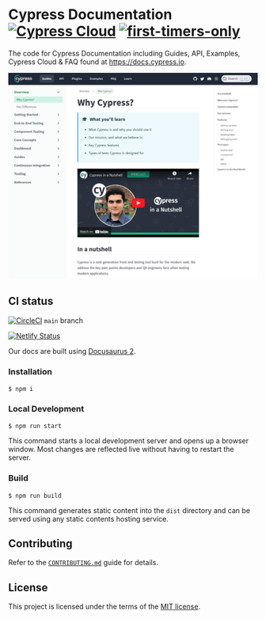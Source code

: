 # Cypress Documentation [![Cypress Cloud](https://img.shields.io/badge/cypress-dashboard-brightgreen.svg)](https://cloud.cypress.io/#/projects/ma3dkn/runs) [![first-timers-only](http://img.shields.io/badge/first--timers--only-friendly-blue.svg)](https://github.com/cypress-io/cypress-documentation/labels/first-timers-only)

The code for Cypress Documentation including Guides, API, Examples, Cypress
Cloud & FAQ found at https://docs.cypress.io.

![Cypress Documentation Preview](/static/img/cypress-docs.png)

## CI status

[![CircleCI](https://circleci.com/gh/cypress-io/cypress-documentation/tree/main.svg?style=svg)](https://circleci.com/gh/cypress-io/cypress-documentation/tree/main)
`main` branch

[![Netlify Status](https://api.netlify.com/api/v1/badges/dbf22ada-b50c-49b0-a933-bf02e87d25d1/deploy-status)](https://app.netlify.com/sites/cypress-docs/deploys)

Our docs are built using [Docusaurus 2](https://docusaurus.io/).

### Installation

```
$ npm i
```

### Local Development

```
$ npm run start
```

This command starts a local development server and opens up a browser window.
Most changes are reflected live without having to restart the server.

### Build

```
$ npm run build
```

This command generates static content into the `dist` directory and can be
served using any static contents hosting service.

## Contributing

Refer to the [`CONTRIBUTING.md`](/CONTRIBUTING.md) guide for details.

## License

This project is licensed under the terms of the [MIT license](/LICENSE.md).
